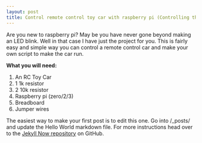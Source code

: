```yaml
---
layout: post
title: Control remote control toy car with raspberry pi (Controlling the remote)
---
```


Are you new to raspberry pi? May be you have never gone beyond making an LED blink. Well in that case I have just the project for you. This is fairly easy and simple way you can control a remote control car and make your own script to make the car run. 

**What you will need:**
1. An RC Toy Car
2. 1 1k resistor
3. 2 10k resistor
4. Raspberry pi (zero/2/3)
5. Breadboard
6. Jumper wires


<!-- ![_config.yml]({{ site.baseurl }}/images/config.png) -->

The easiest way to make your first post is to edit this one. Go into /_posts/ and update the Hello World markdown file. For more instructions head over to the [Jekyll Now repository](https://github.com/barryclark/jekyll-now) on GitHub.